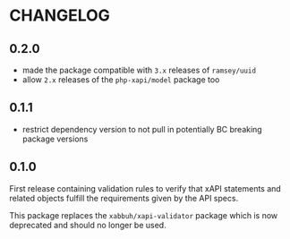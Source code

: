 CHANGELOG
=========

0.2.0
-----

* made the package compatible with `3.x` releases of `ramsey/uuid`
* allow `2.x` releases of the `php-xapi/model` package too

0.1.1
-----

* restrict dependency version to not pull in potentially BC breaking package
  versions

0.1.0
-----

First release containing validation rules to verify that xAPI statements and
related objects fulfill the requirements given by the API specs.

This package replaces the `xabbuh/xapi-validator` package which is now
deprecated and should no longer be used.
